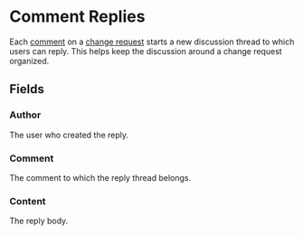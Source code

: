 # Comment Replies

Each [comment](./comment.md) on a [change request](./changerequest.md) starts a new discussion thread to which users can reply. This helps keep the discussion around a change request organized.

## Fields

### Author

The user who created the reply.

### Comment

The comment to which the reply thread belongs.

### Content

The reply body.
